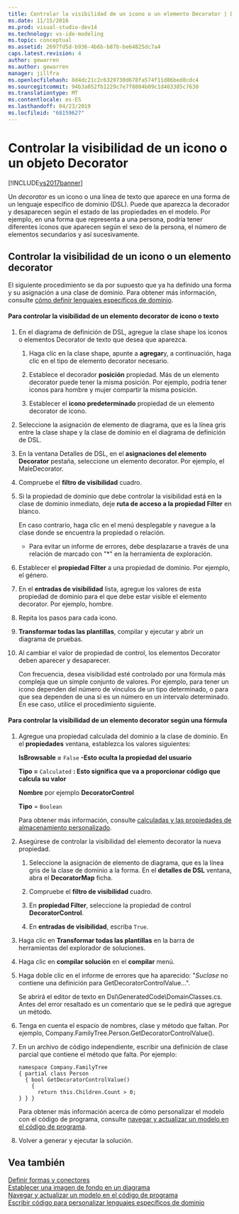 ```yaml
---
title: Controlar la visibilidad de un icono o un elemento Decorator | Documentos de Microsoft
ms.date: 11/15/2016
ms.prod: visual-studio-dev14
ms.technology: vs-ide-modeling
ms.topic: conceptual
ms.assetid: 2697fd5d-b936-4b6b-b87b-be64825dc7a4
caps.latest.revision: 4
author: gewarren
ms.author: gewarren
manager: jillfra
ms.openlocfilehash: 8d4dc21c2c6329730d678fa574f11d86bed8cdc4
ms.sourcegitcommit: 94b3a052fb1229c7e7f8804b09c1d403385c7630
ms.translationtype: MT
ms.contentlocale: es-ES
ms.lasthandoff: 04/23/2019
ms.locfileid: "68159627"
---
```

# <a name="controlling-the-visibility-of-an-icon-or-decorator"></a>Controlar la visibilidad de un icono o un objeto Decorator
[!INCLUDE[vs2017banner](../includes/vs2017banner.md)]

Un *decorator* es un icono o una línea de texto que aparece en una forma de un lenguaje específico de dominio (DSL). Puede que aparezca la decorador y desaparecen según el estado de las propiedades en el modelo. Por ejemplo, en una forma que representa a una persona, podría tener diferentes iconos que aparecen según el sexo de la persona, el número de elementos secundarios y así sucesivamente.  
  
## <a name="controlling-the-visibility-of-an-icon-or-decorator"></a>Controlar la visibilidad de un icono o un elemento decorator  
 El siguiente procedimiento se da por supuesto que ya ha definido una forma y su asignación a una clase de dominio. Para obtener más información, consulte [cómo definir lenguajes específicos de dominio](../modeling/how-to-define-a-domain-specific-language.md).  
  
#### <a name="to-control-the-visibility-of-an-icon-or-text-decorator"></a>Para controlar la visibilidad de un elemento decorator de icono o texto  
  
1. En el diagrama de definición de DSL, agregue la clase shape los iconos o elementos Decorator de texto que desea que aparezca.  
  
   1. Haga clic en la clase shape, apunte a **agregar**y, a continuación, haga clic en el tipo de elemento decorator necesario.  
  
   2. Establece el decorador **posición** propiedad. Más de un elemento decorator puede tener la misma posición. Por ejemplo, podría tener iconos para hombre y mujer compartir la misma posición.  
  
   3. Establecer el **icono predeterminado** propiedad de un elemento decorator de icono.  
  
2. Seleccione la asignación de elemento de diagrama, que es la línea gris entre la clase shape y la clase de dominio en el diagrama de definición de DSL.  
  
3. En la ventana Detalles de DSL, en el **asignaciones del elemento Decorator** pestaña, seleccione un elemento decorator. Por ejemplo, el MaleDecorator.  
  
4. Compruebe el **filtro de visibilidad** cuadro.  
  
5. Si la propiedad de dominio que debe controlar la visibilidad está en la clase de dominio inmediato, deje **ruta de acceso a la propiedad Filter** en blanco.  
  
    En caso contrario, haga clic en el menú desplegable y navegue a la clase donde se encuentra la propiedad o relación.  
  
   - Para evitar un informe de errores, debe desplazarse a través de una relación de marcado con "*" en la herramienta de exploración.  
  
6. Establecer el **propiedad Filter** a una propiedad de dominio. Por ejemplo, el género.  
  
7. En el **entradas de visibilidad** lista, agregue los valores de esta propiedad de dominio para el que debe estar visible el elemento decorator. Por ejemplo, hombre.  
  
8. Repita los pasos para cada icono.  
  
9. **Transformar todas las plantillas**, compilar y ejecutar y abrir un diagrama de pruebas.  
  
10. Al cambiar el valor de propiedad de control, los elementos Decorator deben aparecer y desaparecer.  
  
    Con frecuencia, desea visibilidad esté controlado por una fórmula más compleja que un simple conjunto de valores. Por ejemplo, para tener un icono dependen del número de vínculos de un tipo determinado, o para que sea dependen de una si es un número en un intervalo determinado. En ese caso, utilice el procedimiento siguiente.  
  
#### <a name="to-control-the-visibility-of-a-decorator-based-on-a-formula"></a>Para controlar la visibilidad de un elemento decorator según una fórmula  
  
1. Agregue una propiedad calculada del dominio a la clase de dominio. En el **propiedades** ventana, establezca los valores siguientes:  
  
     **IsBrowsable =** `False` **-Esto oculta la propiedad del usuario**  
  
     **Tipo =** `Calculated` **: Esto significa que va a proporcionar código que calcula su valor**  
  
     **Nombre** por ejemplo **DecoratorControl**  
  
     **Tipo** = `Boolean`  
  
     Para obtener más información, consulte [calculadas y las propiedades de almacenamiento personalizado](../modeling/calculated-and-custom-storage-properties.md).  
  
2. Asegúrese de controlar la visibilidad del elemento decorator la nueva propiedad.  
  
    1. Seleccione la asignación de elemento de diagrama, que es la línea gris de la clase de dominio a la forma. En el **detalles de DSL** ventana, abra el **DecoratorMap** ficha.  
  
    2. Compruebe el **filtro de visibilidad** cuadro.  
  
    3. En **propiedad Filter**, seleccione la propiedad de control **DecoratorControl**.  
  
    4. En **entradas de visibilidad**, escriba `True`.  
  
3. Haga clic en **Transformar todas las plantillas** en la barra de herramientas del explorador de soluciones.  
  
4. Haga clic en **compilar solución** en el **compilar** menú.  
  
5. Haga doble clic en el informe de errores que ha aparecido: "*Suclase* no contiene una definición para GetDecoratorControlValue...".  
  
     Se abrirá el editor de texto en Dsl\GeneratedCode\DomainClasses.cs. Antes del error resaltado es un comentario que se le pedirá que agregue un método.  
  
6. Tenga en cuenta el espacio de nombres, clase y método que faltan.  Por ejemplo, Company.FamilyTree.Person.GetDecoratorControlValue().  
  
7. En un archivo de código independiente, escribir una definición de clase parcial que contiene el método que falta. Por ejemplo:  
  
    ```  
    namespace Company.FamilyTree  
    { partial class Person  
      { bool GetDecoratorControlValue()  
        {  
          return this.Children.Count > 0;  
    } } }  
    ```  
  
     Para obtener más información acerca de cómo personalizar el modelo con el código de programa, consulte [navegar y actualizar un modelo en el código de programa](../modeling/navigating-and-updating-a-model-in-program-code.md).  
  
8. Volver a generar y ejecutar la solución.  
  
## <a name="see-also"></a>Vea también  
 [Definir formas y conectores](../modeling/defining-shapes-and-connectors.md)   
 [Establecer una imagen de fondo en un diagrama](../modeling/setting-a-background-image-on-a-diagram.md)   
 [Navegar y actualizar un modelo en el código de programa](../modeling/navigating-and-updating-a-model-in-program-code.md)   
 [Escribir código para personalizar lenguajes específicos de dominio](../modeling/writing-code-to-customise-a-domain-specific-language.md)
